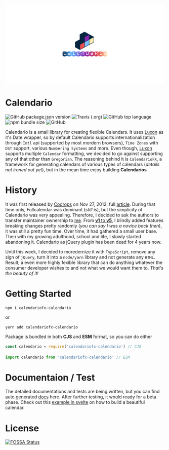 <div align="center">
    <img src="./logo.jpg" alt="Calendario Logo">
</div>

# Calendario

![GitHub package.json version](https://img.shields.io/github/package-json/v/calendariofx/calendario?style=flat-square)
![Travis (.org)](https://img.shields.io/travis/calendariofx/calendario?style=flat-square)
![GitHub top language](https://img.shields.io/github/languages/top/calendariofx/calendario?style=flat-square)
![npm bundle size](https://img.shields.io/bundlephobia/min/calendariofx-calendario?style=flat-square)
![GitHub](https://img.shields.io/github/license/calendariofx/calendario?style=flat-square)

Calendario is a small library for creating flexible Calendars. It uses [Luxon](https://moment.github.io/luxon/) as it's Date wrapper, so by default Calendario supports internationalization through `Intl` api (supported by most mordern browsers), `Time Zones` with `DST` support, various `Numbering Systems` and more. Even though, [Luxon](https://moment.github.io/luxon/) supports multiple `Calendar` formatting, we decided to go against supporting any of that other than `Gregorian`. The reasoning behind it is `CalendarioFX`, a framework for generating calendars of various types of calendars (*details not ironed out yet*), but in the mean time enjoy building **Calendarios**

# History

It was first released by [Codrops](https://tympanus.net/codrops/) on Nov 27, 2012, full [article](https://tympanus.net/codrops/2012/11/27/calendario-a-flexible-calendar-plugin/). During that time only, Fullcalendar was dominant (*still is*), but the simplicity of Calendario was very appealing. Therefore, I decided to ask the authors to transfer maintainer ownership to [me](https://github.com/deviprsd/). From [**v1** to **v5**](https://github.com/CalendarioFX/Calendario/wiki/Change-Log), I blindly added features breaking changes pretty randomly (*you can say I was a novice back then*), it was still a pretty fun time. Over time, it had gathered a small user base. Then with my growing adulthood, school and life, I slowly started abandoning it. Calendario as jQuery plugin has been dead for 4 years now. 

Until this week, I decided to moredernize it with `TypeScript`, remove any sign of `jQuery`, turn it into a `node/yarn` library and not generate any `HTML`. Result, a even more highly fexible library that can do anything whatever the consumer developer wishes to and not what we would want them to. *That's the beauty of it!*

# Getting Started

```
npm i calendariofx-calendario
```

or 

```
yarn add calendariofx-calendario
```

Package is bundled in both **CJS** and **ESM** format, so you can do either

```js
const calendario = require('calendariofx-calendario') // CJS

import calendario from 'calendariofx-calendario' // ESM
```

# Documentaion / Test

The detailed documentations and tests are being written, but you can find auto generated [docs](http://calendariofx.github.io/Calendario/docs/) here. After further testing, it would ready for a beta phase. Check out this [example in svelte](https://github.com/CalendarioFX/example-calendario-svelte/) on how to build a beautiful calendar.

# License
[![FOSSA Status](https://app.fossa.com/api/projects/git%2Bgithub.com%2FCalendarioFX%2FCalendario.svg?type=large)](https://app.fossa.com/projects/git%2Bgithub.com%2FCalendarioFX%2FCalendario?ref=badge_large)